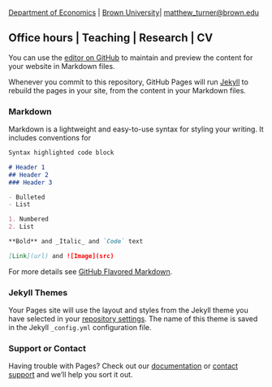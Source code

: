 [Department of Economics](https://www.google.com/url?q=http%3A%2F%2Fwww.brown.edu%2FDepartments%2FEconomics%2F&sa=D&sntz=1&usg=AFQjCNGzxS1UUD4P11k2vsOZshkK4c56og) |
[Brown University](https://www.google.com/url?q=http%3A%2F%2Fwww.brown.edu%2F&sa=D&sntz=1&usg=AFQjCNGlHFwueacxk_vHrj0PCwm3l3kmlQ)|
matthew_turner@brown.edu

## Office hours | Teaching | Research | CV

You can use the [editor on GitHub](https://github.com/m-turner/mat.io/edit/gh-pages/index.md) to maintain and preview the content for your website in Markdown files.

Whenever you commit to this repository, GitHub Pages will run [Jekyll](https://jekyllrb.com/) to rebuild the pages in your site, from the content in your Markdown files.

### Markdown

Markdown is a lightweight and easy-to-use syntax for styling your writing. It includes conventions for

```markdown
Syntax highlighted code block

# Header 1
## Header 2
### Header 3

- Bulleted
- List

1. Numbered
2. List

**Bold** and _Italic_ and `Code` text

[Link](url) and ![Image](src)
```

For more details see [GitHub Flavored Markdown](https://guides.github.com/features/mastering-markdown/).

### Jekyll Themes

Your Pages site will use the layout and styles from the Jekyll theme you have selected in your [repository settings](https://github.com/m-turner/mat.io/settings). The name of this theme is saved in the Jekyll `_config.yml` configuration file.

### Support or Contact

Having trouble with Pages? Check out our [documentation](https://docs.github.com/categories/github-pages-basics/) or [contact support](https://support.github.com/contact) and we’ll help you sort it out.
